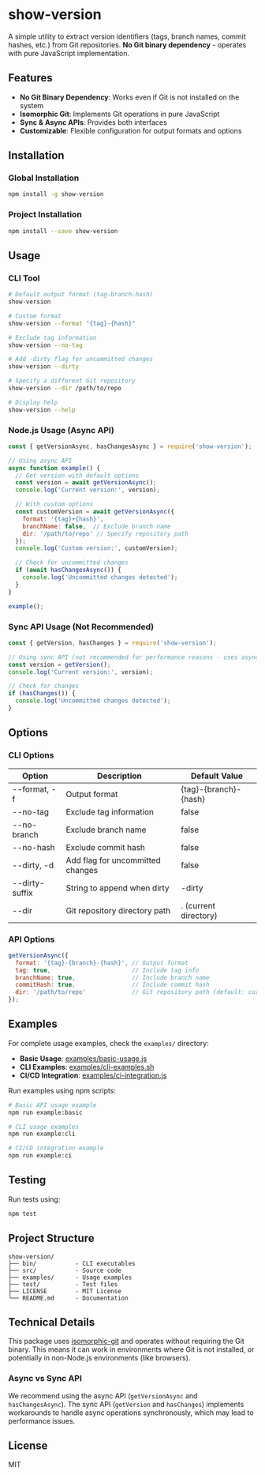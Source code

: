 # show-version

A simple utility to extract version identifiers (tags, branch names, commit hashes, etc.) from Git repositories. **No Git binary dependency** - operates with pure JavaScript implementation.

## Features

- **No Git Binary Dependency**: Works even if Git is not installed on the system
- **Isomorphic Git**: Implements Git operations in pure JavaScript
- **Sync & Async APIs**: Provides both interfaces
- **Customizable**: Flexible configuration for output formats and options

## Installation

### Global Installation

```bash
npm install -g show-version
```

### Project Installation

```bash
npm install --save show-version
```

## Usage

### CLI Tool

```bash
# Default output format (tag-branch-hash)
show-version

# Custom format
show-version --format "{tag}-{hash}"

# Exclude tag information
show-version --no-tag

# Add -dirty flag for uncommitted changes
show-version --dirty

# Specify a different Git repository
show-version --dir /path/to/repo

# Display help
show-version --help
```

### Node.js Usage (Async API)

```javascript
const { getVersionAsync, hasChangesAsync } = require('show-version');

// Using async API
async function example() {
  // Get version with default options
  const version = await getVersionAsync();
  console.log('Current version:', version);

  // With custom options
  const customVersion = await getVersionAsync({
    format: '{tag}+{hash}',
    branchName: false,  // Exclude branch name
    dir: '/path/to/repo' // Specify repository path
  });
  console.log('Custom version:', customVersion);

  // Check for uncommitted changes
  if (await hasChangesAsync()) {
    console.log('Uncommitted changes detected');
  }
}

example();
```

### Sync API Usage (Not Recommended)

```javascript
const { getVersion, hasChanges } = require('show-version');

// Using sync API (not recommended for performance reasons - uses async operations internally)
const version = getVersion();
console.log('Current version:', version);

// Check for changes
if (hasChanges()) {
  console.log('Uncommitted changes detected');
}
```

## Options

### CLI Options

| Option         | Description                           | Default Value            |
| -------------- | ------------------------------------- | ------------------------ |
| --format, -f   | Output format                         | {tag}-{branch}-{hash}    |
| --no-tag       | Exclude tag information               | false                    |
| --no-branch    | Exclude branch name                   | false                    |
| --no-hash      | Exclude commit hash                   | false                    |
| --dirty, -d    | Add flag for uncommitted changes      | false                    |
| --dirty-suffix | String to append when dirty           | -dirty                   |
| --dir          | Git repository directory path         | . (current directory)    |

### API Options

```javascript
getVersionAsync({
  format: '{tag}-{branch}-{hash}', // Output format
  tag: true,                       // Include tag info
  branchName: true,                // Include branch name
  commitHash: true,                // Include commit hash
  dir: '/path/to/repo'             // Git repository path (default: current directory)
});
```

## Examples

For complete usage examples, check the `examples/` directory:

- **Basic Usage**: [examples/basic-usage.js](examples/basic-usage.js)
- **CLI Examples**: [examples/cli-examples.sh](examples/cli-examples.sh)
- **CI/CD Integration**: [examples/ci-integration.js](examples/ci-integration.js)

Run examples using npm scripts:

```bash
# Basic API usage example
npm run example:basic

# CLI usage examples
npm run example:cli

# CI/CD integration example
npm run example:ci
```

## Testing

Run tests using:

```bash
npm test
```

## Project Structure

```
show-version/
├── bin/           - CLI executables
├── src/           - Source code
├── examples/      - Usage examples
├── test/          - Test files
├── LICENSE        - MIT License
└── README.md      - Documentation
```

## Technical Details

This package uses [isomorphic-git](https://isomorphic-git.org/) and operates without requiring the Git binary. This means it can work in environments where Git is not installed, or potentially in non-Node.js environments (like browsers).

### Async vs Sync API

We recommend using the async API (`getVersionAsync` and `hasChangesAsync`). The sync API (`getVersion` and `hasChanges`) implements workarounds to handle async operations synchronously, which may lead to performance issues.

## License

MIT 